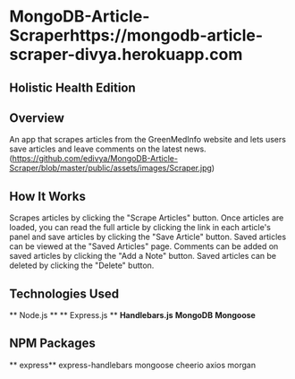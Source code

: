 # MongoDB-Article-Scraperhttps://mongodb-article-scraper-divya.herokuapp.com

## Holistic Health Edition 

## Overview 

An app that scrapes articles from the GreenMedInfo website and lets users save articles and leave comments on the latest news.
(https://github.com/edivya/MongoDB-Article-Scraper/blob/master/public/assets/images/Scraper.jpg)

## How It Works

Scrapes articles by clicking the "Scrape Articles" button. Once articles are loaded, you can read the full article by clicking the link in each article's panel and save articles by clicking the "Save Article" button. Saved articles can be viewed at the "Saved Articles" page. Comments can be added on saved articles by clicking the "Add a Note" button. Saved articles can be deleted by clicking the "Delete" button.

## Technologies Used
 
** Node.js **
** Express.js **
**Handlebars.js**
**MongoDB**
**Mongoose**

## NPM Packages
** express**
express-handlebars
mongoose
cheerio
axios
morgan